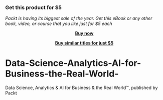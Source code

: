 
### Get this product for $5

<i>Packt is having its biggest sale of the year. Get this eBook or any other book, video, or course that you like just for $5 each</i>


<b><p align='center'>[Buy now](https://packt.link/9781803240848)</p></b>


<b><p align='center'>[Buy similar titles for just $5](https://subscription.packtpub.com/search)</p></b>


# Data-Science-Analytics-AI-for-Business-the-Real-World-
Data Science, Analytics &amp; AI for Business &amp; the Real World™, published by Packt
